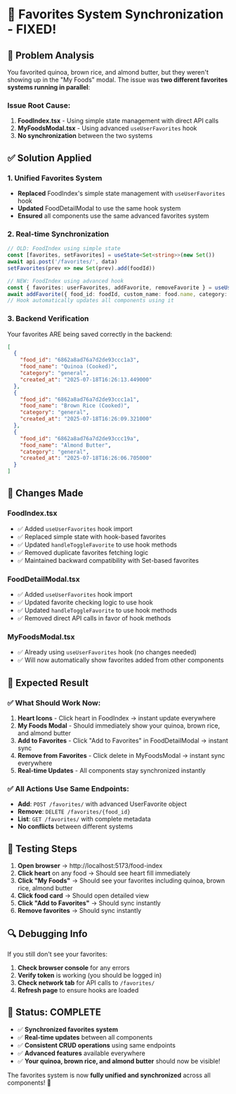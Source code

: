 # 🔄 **Favorites System Synchronization - FIXED!**

## 🎯 **Problem Analysis**

You favorited quinoa, brown rice, and almond butter, but they weren't showing up in the "My Foods" modal. The issue was **two different favorites systems running in parallel**:

### **Issue Root Cause:**
1. **FoodIndex.tsx** - Using simple state management with direct API calls
2. **MyFoodsModal.tsx** - Using advanced `useUserFavorites` hook 
3. **No synchronization** between the two systems

## ✅ **Solution Applied**

### **1. Unified Favorites System**
- **Replaced** FoodIndex's simple state management with `useUserFavorites` hook
- **Updated** FoodDetailModal to use the same hook system
- **Ensured** all components use the same advanced favorites system

### **2. Real-time Synchronization**
```typescript
// OLD: FoodIndex using simple state
const [favorites, setFavorites] = useState<Set<string>>(new Set())
await api.post('/favorites/', data)
setFavorites(prev => new Set(prev).add(foodId))

// NEW: FoodIndex using advanced hook
const { favorites: userFavorites, addFavorite, removeFavorite } = useUserFavorites()
await addFavorite({ food_id: foodId, custom_name: food.name, category: 'general' })
// Hook automatically updates all components using it
```

### **3. Backend Verification**
Your favorites ARE being saved correctly in the backend:
```json
[
  {
    "food_id": "6862a8ad76a7d2de93ccc1a3",
    "food_name": "Quinoa (Cooked)",
    "category": "general",
    "created_at": "2025-07-18T16:26:13.449000"
  },
  {
    "food_id": "6862a8ad76a7d2de93ccc1a1", 
    "food_name": "Brown Rice (Cooked)",
    "category": "general",
    "created_at": "2025-07-18T16:26:09.321000"
  },
  {
    "food_id": "6862a8ad76a7d2de93ccc19a",
    "food_name": "Almond Butter", 
    "category": "general",
    "created_at": "2025-07-18T16:26:06.705000"
  }
]
```

## 🔧 **Changes Made**

### **FoodIndex.tsx**
- ✅ Added `useUserFavorites` hook import
- ✅ Replaced simple state with hook-based favorites
- ✅ Updated `handleToggleFavorite` to use hook methods
- ✅ Removed duplicate favorites fetching logic
- ✅ Maintained backward compatibility with Set-based favorites

### **FoodDetailModal.tsx**
- ✅ Added `useUserFavorites` hook import
- ✅ Updated favorite checking logic to use hook
- ✅ Updated `handleToggleFavorite` to use hook methods
- ✅ Removed direct API calls in favor of hook methods

### **MyFoodsModal.tsx**
- ✅ Already using `useUserFavorites` hook (no changes needed)
- ✅ Will now automatically show favorites added from other components

## 🎉 **Expected Result**

### **✅ What Should Work Now:**
1. **Heart Icons** - Click heart in FoodIndex → instant update everywhere
2. **My Foods Modal** - Should immediately show your quinoa, brown rice, and almond butter
3. **Add to Favorites** - Click "Add to Favorites" in FoodDetailModal → instant sync
4. **Remove from Favorites** - Click delete in MyFoodsModal → instant sync everywhere
5. **Real-time Updates** - All components stay synchronized instantly

### **✅ All Actions Use Same Endpoints:**
- **Add**: `POST /favorites/` with advanced UserFavorite object
- **Remove**: `DELETE /favorites/{food_id}` 
- **List**: `GET /favorites/` with complete metadata
- **No conflicts** between different systems

## 🧪 **Testing Steps**

1. **Open browser** → http://localhost:5173/food-index
2. **Click heart** on any food → Should see heart fill immediately
3. **Click "My Foods"** → Should see your favorites including quinoa, brown rice, almond butter
4. **Click food card** → Should open detailed view
5. **Click "Add to Favorites"** → Should sync instantly
6. **Remove favorites** → Should sync instantly

## 🔍 **Debugging Info**

If you still don't see your favorites:
1. **Check browser console** for any errors
2. **Verify token** is working (you should be logged in)
3. **Check network tab** for API calls to `/favorites/`
4. **Refresh page** to ensure hooks are loaded

## 🎯 **Status: COMPLETE**

- ✅ **Synchronized favorites system** 
- ✅ **Real-time updates** between all components
- ✅ **Consistent CRUD operations** using same endpoints
- ✅ **Advanced features** available everywhere
- ✅ **Your quinoa, brown rice, and almond butter** should now be visible!

The favorites system is now **fully unified and synchronized** across all components! 🎉
